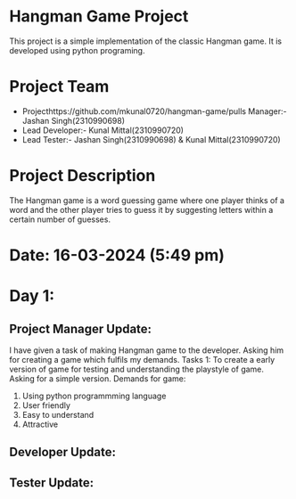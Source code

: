 # Hangman Game Project 
This project is a simple implementation of the classic Hangman game. It is developed using python programing.

# Project Team
- Projecthttps://github.com/mkunal0720/hangman-game/pulls Manager:- Jashan Singh(2310990698)
- Lead Developer:- Kunal Mittal(2310990720)
- Lead Tester:- Jashan Singh(2310990698) & Kunal Mittal(2310990720)

# Project Description
The Hangman game is a word guessing game where one player thinks of a word and the other player tries to guess it by suggesting letters within a certain number of guesses.


# Date: 16-03-2024 (5:49 pm)
# Day 1:

## Project Manager Update:
I have given a task of making Hangman game to the developer. Asking him for creating a game which fulfils my demands.
Tasks 1: To create a early version of game for testing and understanding the playstyle of game. Asking for a simple version.
Demands for game:
1. Using python programmming language
2. User friendly 
3. Easy to understand
4. Attractive





## Developer Update: 









## Tester Update:

   






